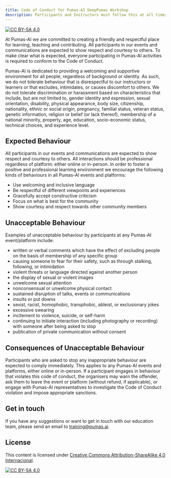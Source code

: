 ```yaml
---
title: Code of Conduct for Pumas-AI DeepPumas Workshop
description: Participants and Instructors must follow this at all times.
---
```


[![CC BY-SA 4.0](https://img.shields.io/badge/License-CC%20BY--SA%204.0-lightgrey.svg)](http://creativecommons.org/licenses/by-sa/4.0/)

At Pumas-AI we are committed to creating a friendly and respectful place for learning,
teaching and contributing.
All participants in our events and communications are expected to show respect and courtesy to others.
To make clear what is expected,
everyone participating in Pumas-AI activities is required to conform to the Code of Conduct.

Pumas-AI is dedicated to providing a welcoming and supportive environment for all people,
regardless of background or identity.
As such, we do not tolerate behaviour that is disrespectful to our instructors or learners or that excludes,
intimidates, or causes discomfort to others.
We do not tolerate discrimination or harassment based on characteristics that include,
but are not limited to, gender identity and expression, sexual orientation, disability,
physical appearance, body size, citizenship, nationality, ethnic or social origin, pregnancy,
familial status, veteran status, genetic information, religion or belief (or lack thereof),
membership of a national minority, property, age, education, socio-economic status,
technical choices, and experience level.

## Expected Behaviour

All participants in our events and communications are expected to show respect and courtesy to others.
All interactions should be professional regardless of platform: either online or in-person.
In order to foster a positive and professional learning environment we encourage the following kinds of behaviours
in all Pumas-AI events and platforms:

- Use welcoming and inclusive language
- Be respectful of different viewpoints and experiences
- Gracefully accept constructive criticism
- Focus on what is best for the community
- Show courtesy and respect towards other community members

## Unacceptable Behaviour

Examples of unacceptable behaviour by participants at any Pumas-AI event/platform include:

- written or verbal comments which have the effect of excluding people on the basis of membership of any specific group
- causing someone to fear for their safety, such as through stalking, following, or intimidation
- violent threats or language directed against another person
- the display of sexual or violent images
- unwelcome sexual attention
- nonconsensual or unwelcome physical contact
- sustained disruption of talks, events or communications
- insults or put downs
- sexist, racist, homophobic, transphobic, ableist, or exclusionary jokes
- excessive swearing
- incitement to violence, suicide, or self-harm
- continuing to initiate interaction (including photography or recording) with someone after being asked to stop
- publication of private communication without consent

## Consequences of Unacceptable Behaviour

Participants who are asked to stop any inappropriate behaviour are expected to comply immediately.
This applies to any Pumas-AI events and platforms, either online or in-person.
If a participant engages in behaviour that violates this code of conduct,
the organisers may warn the offender, ask them to leave the event or platform (without refund, if applicable),
or engage with Pumas-AI representatives to investigate the Code of Conduct violation and impose appropriate sanctions.

## Get in touch

If you have any suggestions or want to get in touch with our education team,
please send an email to <training@pumas.ai>.

## License

This content is licensed under [Creative Commons Attribution-ShareAlike 4.0 Internacional](http://creativecommons.org/licenses/by-sa/4.0/).

[![CC BY-SA 4.0](https://licensebuttons.net/l/by-sa/4.0/88x31.png)](http://creativecommons.org/licenses/by-sa/4.0/)
